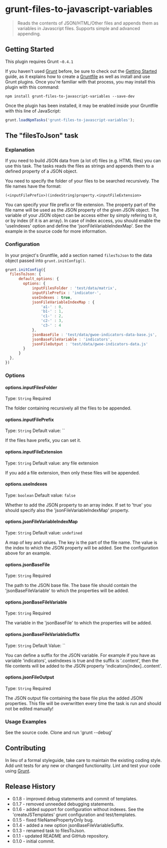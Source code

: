# grunt-files-to-javascript-variables

> Reads the contents of JSON/HTML/Other files and appends them as variables in Javascript files. Supports simple and advanced appending.

## Getting Started
This plugin requires Grunt `~0.4.1`

If you haven't used [Grunt](http://gruntjs.com/) before, be sure to check out the [Getting Started](http://gruntjs.com/getting-started) guide, as it explains how to create a [Gruntfile](http://gruntjs.com/sample-gruntfile) as well as install and use Grunt plugins. Once you're familiar with that process, you may install this plugin with this command:

```shell
npm install grunt-files-to-javascript-variables --save-dev
```

Once the plugin has been installed, it may be enabled inside your Gruntfile with this line of JavaScript:

```js
grunt.loadNpmTasks('grunt-files-to-javascript-variables');
```

## The "filesToJson" task

### Explanation
If you need to build JSON data from (a lot of) files (e.g. HTML files) you can use this task.
The tasks reads the files as strings and appends them to a defined property of a JSON object.


You need to specify the folder of your files to be searched recursively.
The file names have the format:

    (<inputFilePrefix>)(indexString)property.<inputFileExtension>

You can specify your file prefix or file extension.
The property part of the file name will be used as the JSON property of the given JSON object.
The variable of your JSON object can be access either by simply refering to it, or by index (if it is an array).
In case of index access, you should enable the 'useIndexes' option and define the 'jsonFileVariableIndexMap'.
See the example in the source code for more information.


### Configuration
In your project's Gruntfile, add a section named `filesToJson` to the data object passed into `grunt.initConfig()`.

```js
grunt.initConfig({
  filesToJson: {
      default_options: {
        options: {
            inputFilesFolder : 'test/data/matrix',
            inputFilePrefix : 'indicator-',
            useIndexes : true,
            jsonFileVariableIndexMap : {
                'a1-' : 0,
                'b1-' : 1,
                'c1-' : 2,
                'c2-' : 3,
                'c3-' : 4
            },
            jsonBaseFile : 'test/data/gwoe-indicators-data-base.js',
            jsonBaseFileVariable : 'indicators',
            jsonFileOutput : 'test/data/gwoe-indicators-data.js'
        }
      }
  },
})
```

### Options

#### options.inputFilesFolder
Type: `String`
Required

The folder containing recursively all the files to be appended.

#### options.inputFilePrefix
Type: `String`
Default value: ``

If the files have prefix, you can set it.

#### options.inputFileExtension
Type: `String`
Default value: any file extension

If you add a file extension, then only these files will be appended.

#### options.useIndexes
Type: `boolean`
Default value: `false`

Whether to add the JSON property to an array index.
If set to 'true' you should specify also the 'jsonFileVariableIndexMap' property.

#### options.jsonFileVariableIndexMap
Type: `String`
Default value: `undefined`

A map of key and values.
The key is the part of the file name.
The value is the index to which the JSON property will be added.
See the configuration above for an example.

#### options.jsonBaseFile
Type: `String`
Required

The path to the JSON base file.
The base file should contain the 'jsonBaseFileVariable' to which the properties will be added.

#### options.jsonBaseFileVariable
Type: `String`
Required

The variable in the 'jsonBaseFile' to which the properties will be added.

#### options.jsonBaseFileVariableSuffix
Type: `String`
Default Value: ``

You can define a suffix for the JSON variable.
For example if you have as variable 'indicators', useIndexes is true and the suffix is '.content',
then the file contents will be added to the JSON property 'indicators[index].<propertyNameFromFileName>.content'.

#### options.jsonFileOutput
Type: `String`
Required

The JSON output file containing the base file plus the added JSON properties.
This file will be overwritten every time the task is run and should not be edited manually!


### Usage Examples
See the source code. Clone and run 'grunt --debug'


## Contributing
In lieu of a formal styleguide, take care to maintain the existing coding style.
Add unit tests for any new or changed functionality.
Lint and test your code using [Grunt](http://gruntjs.com/).

## Release History
* 0.1.8 - improved debug statements and commit of templates.
* 0.1.7 - removed unneeded debugging statements.
* 0.1.6 - added support for configuration without indexes. See the 'createJSTemplates' grunt configuration
 and test/templates.
* 0.1.5 - fixed fileNamePropertyOnly bug.
* 0.1.4 - added a new option jsonBaseFileVariableSuffix.
* 0.1.3 - renamed task to filesToJson.
* 0.1.1 - updated README and GitHub repository.
* 0.1.0 - initial commit.
